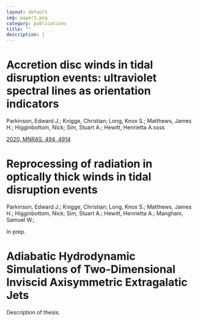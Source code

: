 ```yaml
---
layout: default
img: paper1.png
category: publications 
title: ""
description: |
---
```


# Accretion disc winds in tidal disruption events: ultraviolet spectral lines as orientation indicators

Parkinson, Edward J.;  Knigge, Christian;  Long, Knox S.;  Matthews, James H.;  Higginbottom, Nick;  Sim, Stuart A.; Hewitt, Henrietta A.ssss

[2020, MNRAS, 494, 4914](https://ui.adsabs.harvard.edu/abs/2020MNRAS.494.4914P/abstract)

# Reprocessing of radiation in optically thick winds in tidal disruption events

Parkinson, Edward J.;  Knigge, Christian;  Long, Knox S.;  Matthews, James H.;  Higginbottom, Nick;  Sim, Stuart A.; Hewitt, Henrietta A.; Mangham, Samuel W.;

In prep.

# Adiabatic Hydrodynamic Simulations of Two-Dimensional Inviscid Axisymmetric Extragalatic Jets

Description of thesis.
